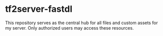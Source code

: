 # tf2server-fastdl
This repository serves as the central hub for all files and custom assets for my server. Only authorized users may access these resources.
